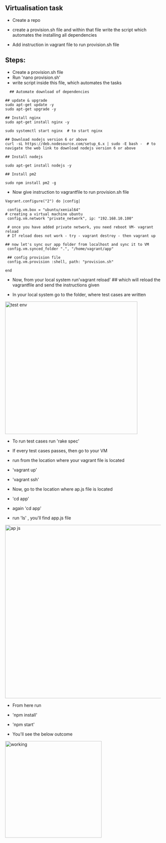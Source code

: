 ## Virtualisation task

- Create a repo
- create a provision.sh file and within that file write the script which automates the installing all dependencies

- Add instruction in vagrant file to run provision.sh file

## Steps:

- Create a provision.sh file
- Run 'nano provision.sh'
- write script inside this file, which automates the tasks
  
````  
  ## Automate download of dependencies

## update & upgrade
sudo apt-get update -y
sudo apt-get upgrade -y

## Install nginx
sudo apt-get install nginx -y

sudo systemctl start nginx  # to start nginx

## Download nodejs version 6 or above
curl -sL https://deb.nodesource.com/setup_6.x | sudo -E bash -  # to navigate the web link to download nodejs version 6 or above

## Install nodejs

sudo apt-get install nodejs -y

## Install pm2

sudo npm install pm2 -g
````


- Now give instruction to vagrantfile to run provision.sh file


````
Vagrant.configure("2") do |config|

 config.vm.box = "ubuntu/xenial64"
# creating a virtual machine ubuntu 
 config.vm.network "private_network", ip: "192.168.10.100"

 # once you have added private network, you need reboot VM- vagrant reload
 # If reload does not work - try - vagrant destroy - then vagrant up
 
## now let's sync our app folder from localhost and sync it to VM
 config.vm.synced_folder ".", "/home/vagrant/app"
 
 ## config provision file 
 config.vm.provision :shell, path: "provision.sh"

end
````


- Now, from your local system run'vagrant reload' ## which will reload the vagrantfile and send the instructions given

- In your local system go to the folder, where test cases are written 


<img width="428" alt="test env" src="https://user-images.githubusercontent.com/110182832/184685017-aa4a4a5b-3f54-4d4b-aabf-4a124b2d6b72.png">


- To run test cases run 'rake spec'
- If every test cases passes, then go to your VM
- run from the location where your vagrant file is located 
- 'vagrant up'
- 'vagrant ssh'

- Now, go to the location where ap.js file is located
- 'cd app'
- again 'cd app'
- run 'ls' , you'll find app.js file

<img width="560" alt="ap js" src="https://user-images.githubusercontent.com/110182832/184685111-ced383ff-8ed0-4861-a892-97c6006e20dd.png">


- From here run 
- 'npm install'
- 'npm start'

- You'll see the below outcome

<img width="312" alt="working" src="https://user-images.githubusercontent.com/110182832/184685165-88a040cf-f6c5-427a-b45d-902f8d2d8a01.png">
